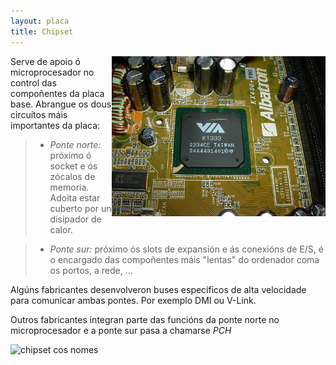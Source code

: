 ```yaml
---
layout: placa
title: Chipset
---
```



   <img style="float:right" height="256px"  alt="ponte norte"  src="/imaxes/chipsetnorte.jpg">

Serve de apoio ó microprocesador no control das compoñentes da placa base. Abrangue os dous circuítos máis importantes da placa:

> * _Ponte norte:_ próximo ó socket  e ós zócalos de memoria. Adoita estar cuberto por un disipador de calor.

> * _Ponte sur:_ próximo ós slots de expansión e ás conexións de E/S, é o encargado das compoñentes máis "lentas" do ordenador coma os portos, a rede, ...

Algúns fabricantes desenvolveron buses específicos de alta velocidade para comunicar ambas pontes. Por exemplo DMI ou V-Link.

Outros fabricantes integran parte das funcións da ponte norte no microprocesador e a ponte sur pasa a chamarse _PCH_


![chipset cos nomes]({{site.baseurl}}/imaxes/nortesur.jpg)
